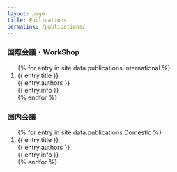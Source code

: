 ```yaml
---
layout: page
title: Publications
permalink: /publications/
---
```


<h3 class="member-role"><span>国際会議・WorkShop</span></h3> 

<ol>
{% for entry in site.data.publications.International %}
    <li>
        <div class="title">{{ entry.title }}</div>
        <div class="authors">{{ entry.authors }}</div>
        <div class="info">{{ entry.info }}</div>
    </li>
{% endfor %}
</ol>

<h3 class="member-role"><span>国内会議</span></h3> 

<ol>
{% for entry in site.data.publications.Domestic %}
    <li>
        <div class="title">{{ entry.title }}</div>
        <div class="authors">{{ entry.authors }}</div>
        <div class="info">{{ entry.info }}</div>
    </li>
{% endfor %}
</ol>